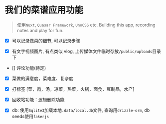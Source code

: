 # 我们的菜谱应用功能

> 使用`Nuxt`, `Quasar Framework`, `UnoCSS` etc. Building this app, recording notes and play for fun.

- [x] 可以记录做菜的细节, 可以记录步骤

- [x] 有文字视频图片, 有点类似 vlog, 上传媒体文件临时存放`/public/uploads`目录下

- [] 评论功能(待定)

- [x] 菜做的满意度，菜难度、复杂度

- [x] 打标签 [菜，肉，汤，凉菜，热菜，火锅，面食，豆制品，水产]

- [x] 回收站功能：逻辑删除功能

- [x] db: 使用`Sqlite3`加载本地`.data/local.db`文件, 查询用`drizzle-orm`, db seeds使用`fakerjs`
